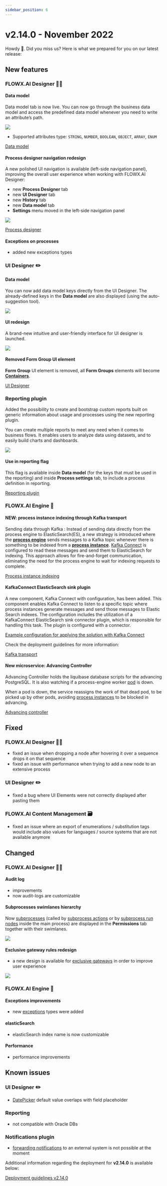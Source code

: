 ```yaml
---
sidebar_position: 6
---
```


# v2.14.0 - November 2022

Howdy :wave:. Did you miss us? Here is what we prepared for you on our latest release:

## **New features**

### FLOWX.AI Designer 👩‍🏭

#### Data model

Data model tab is now live. You can now go through the business data model and access the predefined data model whenever you need to write an attribute’s path.

![](../img/data_model.png)

* Supported attributes type: `STRING`, `NUMBER`, `BOOLEAN`, `OBJECT`, `ARRAY`, `ENUM`


[Data model](/docs/building-blocks/process/process-definition#data-model)

#### Process designer navigation redesign

A new polished UI navigation is available (left-side navigation panel), improving the overall user experience when working with FLOWX.AI Designer:

* new **Process Designer** tab
* new **UI Designer** tab 
* new **History** tab
* new **Data model** tab
* **Settings** menu moved in the left-side navigation panel


![](../img/proc_redesign.gif)

[Process designer](../../docs/building-blocks/process/process-definition#process-designer)

#### Exceptions on processes

* added new exceptions types

### UI Designer ✏️

#### Data model 

You can now add data model keys directly from the UI Designer. The already-defined keys in the **Data model** are also displayed (using the auto-suggestion tool).

![](../img/key_data_model.png)

#### UI redesign

A brand-new intuitive and user-friendly interface for UI designer is launched.

![](../img/ui_designer_new.gif)
 
#### Removed Form Group UI element

**Form Group** UI element is removed, all **Form Groups** elements will become [**Containers**](../../docs/building-blocks/ui-designer/ui-component-types/root-components/container).
  
[UI Designer](../../docs/building-blocks/ui-designer)

### Reporting plugin 

Added the possibility to create and bootstrap custom reports built on generic information about usage and processes using the new reporting plugin. 

You can create multiple reports to meet any need when it comes to business flows. It enables users to analyze data using datasets, and to easily build charts and dashboards.

![](../img/reporting.png)

#### Use in reporting flag

This flag is available inside **Data model** (for the keys that must be used in the reporting) and inside **Process settings** tab, to include a process definition in reporting. 


[Reporting plugin](../../docs/platform-deep-dive/plugins/custom-plugins/reporting)

### FLOWX.AI Engine 🚂

#### NEW: process instance indexing through Kafka transport

Sending data through Kafka : Instead of sending data directly from the process engine to ElasticSearch(ES), a new strategy is introduced where the [**process engine**](../../docs/platform-deep-dive/core-components/flowx-engine) sends messages to a Kafka topic whenever there is something to be indexed from a [**process instance**](../../docs/building-blocks/process/active-process/process-instance). [Kafka Connect](https://kafka.apache.org/documentation.html#connect) is configured to read these messages and send them to ElasticSearch for indexing. This approach allows for fire-and-forget communication, eliminating the need for the process engine to wait for indexing requests to complete.

[Process instance indexing](https://docs.flowx.ai/docs/2.14.0/platform-setup-guides/flowx-engine-setup-guide/configuring-elasticsearch-indexing)

#### KafkaConnect ElasticSearch sink plugin

A new component, Kafka Connect with configuration, has been added. This component enables Kafka Connect to listen to a specific topic where process instances generate messages and send those messages to Elastic Search indexes. The configuration includes the utilization of a KafkaConnect ElasticSearch sink connector plugin, which is responsible for handling this task. The plugin is configured with a connector.

[Example configuration for applying the solution with Kafka Connect](https://docs.flowx.ai/docs/2.14.0/platform-setup-guides/flowx-engine-setup-guide/configuring-elasticsearch-indexing#example-configuration-for-applying-the-solution-with-kafka-connect)

Check the deployment guidelines for more information:

[Kafka transport](deployment-guidelines-v2.14.0.md#process-instance-indexing-through-kafka-transport)

#### New microservice: Advancing Controller

Advancing Controller holds the liquibase database scripts for the advancing PostgreSQL. It is also watching if a process-engine worker [pod](../../docs/platform-overview/frameworks-and-standards/event-driven-architecture-frameworks/intro-to-kubernetes#node--pods) is down. 

When a pod is down, the service reassigns the work of that dead pod, to be picked up by other pods, avoiding [process instances](../../docs/building-blocks/process/active-process/process-instance) to be blocked in advancing.

[Advancing controller](../../docs/platform-deep-dive/core-components/flowx-engine#advancing-controller)

## **Fixed**

### FLOWX.AI Designer 👩‍🏭

* fixed an issue when dropping a node after hovering it over a sequence drops it on that sequence
* fixed an issue with performance when trying to add a new node to an extensive process 

### UI Designer ✏️

* fixed a bug where UI Elements were not correctly displayed after pasting them

### FLOWX.AI Content Management 🗃

* fixed an issue where an export of enumerations / substitution tags would include also values for languages / source systems that are not available anymore
 
## **Changed**

### FLOWX.AI Designer 👩‍🏭

#### Audit log 

* improvements
* now audit-logs are customizable 

#### Subprocesses swimlanes hierarchy 

Now [subprocesses](../../docs/building-blocks/process/subprocess) (called by [subprocess actions](../../docs/building-blocks/actions/start-subprocess-action) or by [subprocess run nodes](../../docs/building-blocks/node/subprocess-run-node) inside the main process) are displayed in the **Permissions** tab together with their swimlanes.

![](../../release-notes/img/swimlane_hierarchy.png)

#### Exclusive gateway rules redesign

* a new design is available for [exclusive gateways](../../docs/building-blocks/node/exclusive-gateway-node) in order to improve user experience

![](../img/gateway_redesign.png)

### FLOWX.AI Engine 🚂

#### Exceptions improvements

* new [exceptions](../../docs/building-blocks/process/active-process/failed-process-start) types were added

#### elasticSearch

* elasticSearch index name is now customizable

#### Performance

* performance improvements

## **Known issues**

### UI Designer ✏️

* [DatePicker](../../docs/building-blocks/ui-designer/ui-component-types/form-elements/datepicker-form-field) default value overlaps with field placeholder

### Reporting

* not compatible with Oracle DBs

### Notifications plugin

* [forwarding notifications](../../docs/platform-deep-dive/plugins/custom-plugins/notifications-plugin/using-notifications-plugin/forwarding-notifications-to-an-external-system) to an external system is not possible at the moment 

Additional information regarding the deployment for **v2.14.0** is available below:

[Deployment guidelines v2.14.0](./deployment-guidelines-v2.14.0)



